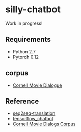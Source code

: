 # silly-chatbot
Work in progress!

## Requirements
- Python 2.7
- Pytorch 0.12

## corpus
- [Cornell Movie Dialogue](https://www.cs.cornell.edu/~cristian/Cornell_Movie-Dialogs_Corpus.html)

## Reference
- [seq2seq-translation](https://github.com/spro/practical-pytorch/tree/master/seq2seq-translation)
- [tensorflow_chatbot](https://github.com/llSourcell/tensorflow_chatbot)
- [Cornell Movie Dialogs Corpus](https://github.com/suriyadeepan/datasets/tree/master/seq2seq/cornell_movie_corpus)
